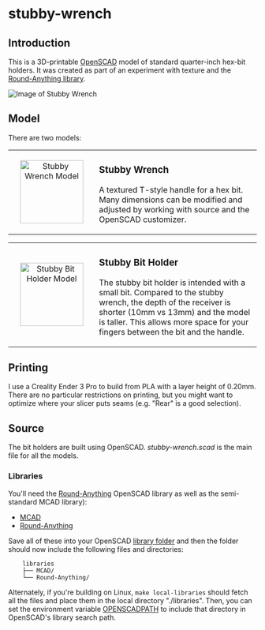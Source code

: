 # stubby-wrench

## Introduction

This is a 3D-printable [OpenSCAD](https://openscad.org/) model of standard quarter-inch
hex-bit holders. It was created as part of an experiment with texture and the [Round-Anything
library](https://github.com/Irev-Dev/Round-Anything).

![Image of Stubby Wrench](../media/media/stubby-wrench.jpg?raw=true "Stubby Wrench with Bit")

## Model

There are two models:

<div class="model" data-name="Stubby Wrench" data-icon-size="128" data-left-icon="stubby-wrench.icon.png" data-left="stubby-wrench.stl"><!-- expanded by annotate-model --><table align="center" width="100%"><tbody><tr width="100%"><td align="center" width="160" height="160"><a href="../media/media/stubby-wrench.stl" target="_blank" title="View Stubby Wrench Model"><img src="../media/media/stubby-wrench.icon.png" alt="Stubby Wrench Model" width="128" height="128" /></a></td><td>

### Stubby Wrench

A textured T-style handle for a hex bit. Many dimensions can be modified
and adjusted by working with source and the OpenSCAD customizer.

</td></tr></tbody></table></div>

<div class="model" data-name="Stubby Bit Holder" data-icon-size="128" data-left-icon="stubby-bit-holder.icon.png" data-left="stubby-bit-holder.stl"><!-- expanded by annotate-model --><table align="center" width="100%"><tbody><tr width="100%"><td align="center" width="160" height="160"><a href="../media/media/stubby-bit-holder.stl" target="_blank" title="View Stubby Bit Holder Model"><img src="../media/media/stubby-bit-holder.icon.png" alt="Stubby Bit Holder Model" width="128" height="128" /></a></td><td>

### Stubby Bit Holder

The stubby bit holder is intended with a small bit. Compared to the
stubby wrench, the depth of the receiver is shorter (10mm vs 13mm) and
the model is taller. This allows more space for your fingers between the
bit and the handle.

</td></tr></tbody></table></div>

## Printing

I use a Creality Ender 3 Pro to build from PLA with a layer height of
0.20mm. There are no particular restrictions on printing, but you might
want to optimize where your slicer puts seams (e.g. "Rear" is a good
selection).

## Source

The bit holders are built using OpenSCAD. *stubby-wrench.scad* is the main
file for all the models.

### Libraries

You'll need the [Round-Anything](https://github.com/Irev-Dev/Round-Anything)
OpenSCAD library as well as the semi-standard MCAD library):

- [MCAD](https://github.com/openscad/MCAD)
- [Round-Anything](https://github.com/Irev-Dev/Round-Anything)

Save all of these into your OpenSCAD [library folder](https://wikibooks.org/wiki/OpenSCAD_User_Manual/Libraries)
and then the folder should now include the following files and directories:

```
    libraries
    ├── MCAD/
    └── Round-Anything/
```

Alternately, if you're building on Linux, `make local-libraries` should fetch all the files
and place them in the local directory "./libraries". Then, you can set the environment variable
[OPENSCADPATH](https://wikibooks.org/wiki/OpenSCAD_User_Manual/Libraries#Setting_OPENSCADPATH)
to include that directory in OpenSCAD's library search path.
